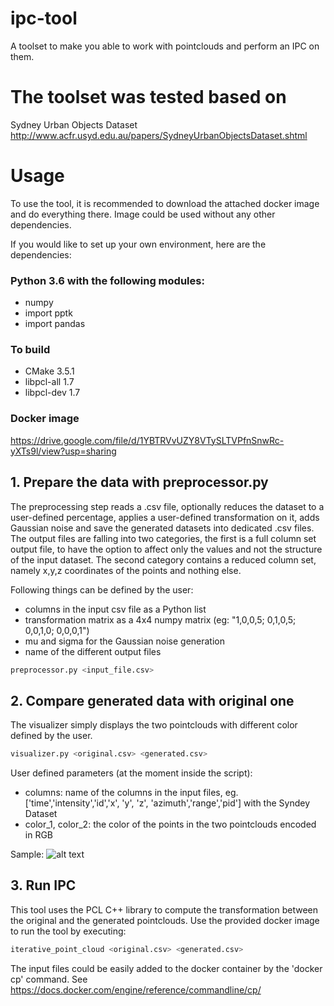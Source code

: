 # ipc-tool
A toolset to make you able to work with pointclouds and perform an IPC on them.

# The toolset was tested based on
Sydney Urban Objects Dataset
http://www.acfr.usyd.edu.au/papers/SydneyUrbanObjectsDataset.shtml


# Usage
To use the tool, it is recommended to download the attached docker image and do everything there. Image could be used without any other dependencies.

If you would like to set up your own environment, here are the dependencies:

### Python 3.6 with the following modules:
* numpy
* import pptk
* import pandas

### To build 
* CMake 3.5.1
* libpcl-all 1.7
* libpcl-dev 1.7

### Docker image
https://drive.google.com/file/d/1YBTRVvUZY8VTySLTVPfnSnwRc-yXTs9l/view?usp=sharing

## 1. Prepare the data with preprocessor.py

The preprocessing step reads a .csv file, optionally reduces the dataset to a user-defined percentage, applies a user-defined transformation on it, adds Gaussian noise and save the generated datasets into dedicated .csv files. The output files are falling into two categories, the first is a full column set output file, to have the option to affect only the values and not the structure of the input dataset. The second category contains a reduced column set, namely x,y,z coordinates of the points and nothing else.

Following things can be defined by the user:
* columns in the input csv file as a Python list
* transformation matrix as a 4x4 numpy matrix (eg: "1,0,0,5; 0,1,0,5; 0,0,1,0; 0,0,0,1")
* mu and sigma for the Gaussian noise generation
* name of the different output files

```bash
preprocessor.py <input_file.csv>
```


## 2. Compare generated data with original one

The visualizer simply displays the two pointclouds with different color defined by the user.

```bash
visualizer.py <original.csv> <generated.csv>
```

User defined parameters (at the moment inside the script):
* columns: name of the columns in the input files, eg. ['time','intensity','id','x', 'y', 'z', 'azimuth','range','pid'] with the Syndey Dataset
* color_1, color_2: the color of the points in the two pointclouds encoded in RGB

Sample:
![alt text](https://github.com/tafulop/ipc-toolset/blob/master/meta/Screenshot%202019-08-04%20at%2009.03.08.png?raw=true "Visualization")

## 3. Run IPC 

This tool uses the PCL C++ library to compute the transformation between the original and the generated pointclouds. Use the provided docker image to run the tool by executing:

```bash
iterative_point_cloud <original.csv> <generated.csv>
```

The input files could be easily added to the docker container by the 'docker cp' command. See https://docs.docker.com/engine/reference/commandline/cp/
